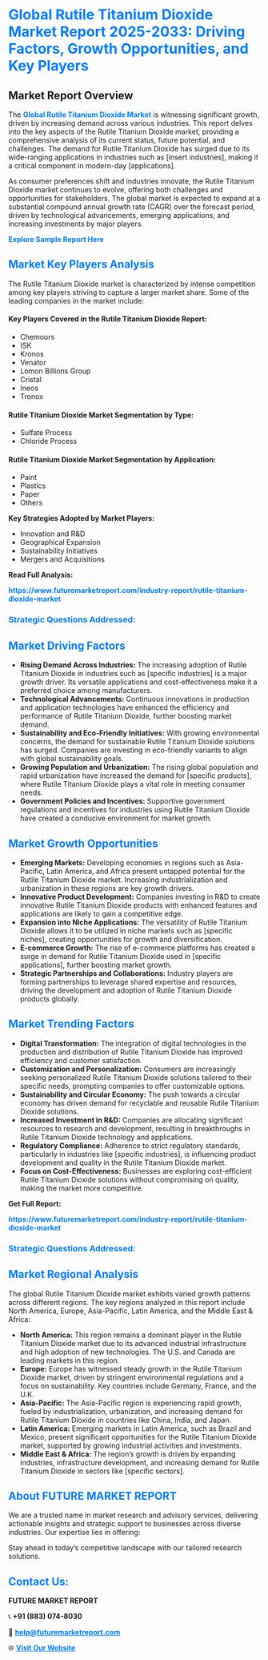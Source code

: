 <h1 style="color: #007BFF;">Global Rutile Titanium Dioxide Market Report 2025-2033: Driving Factors, Growth Opportunities, and Key Players</h1>

<section id="overview">
<h2>Market Report Overview</h2>
<p>The <a href="https://www.futuremarketreport.com/industry-report/rutile-titanium-dioxide-market" style="color: #007BFF; text-decoration: none;"><strong>Global Rutile Titanium Dioxide Market</strong></a> is witnessing significant growth, driven by increasing demand across various industries. This report delves into the key aspects of the Rutile Titanium Dioxide market, providing a comprehensive analysis of its current status, future potential, and challenges. The demand for Rutile Titanium Dioxide has surged due to its wide-ranging applications in industries such as [insert industries], making it a critical component in modern-day [applications].</p>
<p>As consumer preferences shift and industries innovate, the Rutile Titanium Dioxide market continues to evolve, offering both challenges and opportunities for stakeholders. The global market is expected to expand at a substantial compound annual growth rate (CAGR) over the forecast period, driven by technological advancements, emerging applications, and increasing investments by major players.</p>
</section>

<section id="overview">
<p><a href="https://www.futuremarketreport.com/request-sample/reportId=114727" style="color: #007BFF; text-decoration: none;"><strong>Explore Sample Report Here</strong></a></p>
</section>

<section id="key-players">
<h2 style="color: #007BFF;">Market Key Players Analysis</h2>
<p>The Rutile Titanium Dioxide market is characterized by intense competition among key players striving to capture a larger market share. Some of the leading companies in the market include:</p>
<h4>Key Players Covered in the Rutile Titanium Dioxide Report:</h4>
<ul><li>Chemours</li><li>ISK</li><li>Kronos</li><li>Venator</li><li>Lomon Billions Group</li><li>Cristal</li><li>Ineos</li><li>Tronox</li></ul>
<h4>Rutile Titanium Dioxide Market Segmentation by Type:</h4>
<ul><li>Sulfate Process</li><li>Chloride Process</li></ul>

<h4>Rutile Titanium Dioxide Market Segmentation by Application:</h4>
<ul><li>Paint</li><li>Plastics</li><li>Paper</li><li>Others</li></ul>
<p><strong>Key Strategies Adopted by Market Players:</strong></p>
<ul>
<li>Innovation and R&D</li>
<li>Geographical Expansion</li>
<li>Sustainability Initiatives</li>
<li>Mergers and Acquisitions</li>
</ul>
</section>

<section>
<p><strong>Read Full Analysis: </strong></p><a href="https://www.futuremarketreport.com/industry-report/rutile-titanium-dioxide-market" style="color: #007BFF; text-decoration: none;"><strong>https://www.futuremarketreport.com/industry-report/rutile-titanium-dioxide-market</strong></a>
<h3 style="color: #007BFF;">Strategic Questions Addressed:</h3>
</section>

<section id="driving-factors">
<h2 style="color: #007BFF;">Market Driving Factors</h2>
<ul>
<li><strong>Rising Demand Across Industries:</strong> The increasing adoption of Rutile Titanium Dioxide in industries such as [specific industries] is a major growth driver. Its versatile applications and cost-effectiveness make it a preferred choice among manufacturers.</li>
<li><strong>Technological Advancements:</strong> Continuous innovations in production and application technologies have enhanced the efficiency and performance of Rutile Titanium Dioxide, further boosting market demand.</li>
<li><strong>Sustainability and Eco-Friendly Initiatives:</strong> With growing environmental concerns, the demand for sustainable Rutile Titanium Dioxide solutions has surged. Companies are investing in eco-friendly variants to align with global sustainability goals.</li>
<li><strong>Growing Population and Urbanization:</strong> The rising global population and rapid urbanization have increased the demand for [specific products], where Rutile Titanium Dioxide plays a vital role in meeting consumer needs.</li>
<li><strong>Government Policies and Incentives:</strong> Supportive government regulations and incentives for industries using Rutile Titanium Dioxide have created a conducive environment for market growth.</li>
</ul>
</section>

<section id="growth-opportunities">
<h2 style="color: #007BFF;">Market Growth Opportunities</h2>
<ul>
<li><strong>Emerging Markets:</strong> Developing economies in regions such as Asia-Pacific, Latin America, and Africa present untapped potential for the Rutile Titanium Dioxide market. Increasing industrialization and urbanization in these regions are key growth drivers.</li>
<li><strong>Innovative Product Development:</strong> Companies investing in R&D to create innovative Rutile Titanium Dioxide products with enhanced features and applications are likely to gain a competitive edge.</li>
<li><strong>Expansion into Niche Applications:</strong> The versatility of Rutile Titanium Dioxide allows it to be utilized in niche markets such as [specific niches], creating opportunities for growth and diversification.</li>
<li><strong>E-commerce Growth:</strong> The rise of e-commerce platforms has created a surge in demand for Rutile Titanium Dioxide used in [specific applications], further boosting market growth.</li>
<li><strong>Strategic Partnerships and Collaborations:</strong> Industry players are forming partnerships to leverage shared expertise and resources, driving the development and adoption of Rutile Titanium Dioxide products globally.</li>
</ul>
</section>

<section id="trending-factors">
<h2 style="color: #007BFF;">Market Trending Factors</h2>
<ul>
<li><strong>Digital Transformation:</strong> The integration of digital technologies in the production and distribution of Rutile Titanium Dioxide has improved efficiency and customer satisfaction.</li>
<li><strong>Customization and Personalization:</strong> Consumers are increasingly seeking personalized Rutile Titanium Dioxide solutions tailored to their specific needs, prompting companies to offer customizable options.</li>
<li><strong>Sustainability and Circular Economy:</strong> The push towards a circular economy has driven demand for recyclable and reusable Rutile Titanium Dioxide solutions.</li>
<li><strong>Increased Investment in R&D:</strong> Companies are allocating significant resources to research and development, resulting in breakthroughs in Rutile Titanium Dioxide technology and applications.</li>
<li><strong>Regulatory Compliance:</strong> Adherence to strict regulatory standards, particularly in industries like [specific industries], is influencing product development and quality in the Rutile Titanium Dioxide market.</li>
<li><strong>Focus on Cost-Effectiveness:</strong> Businesses are exploring cost-efficient Rutile Titanium Dioxide solutions without compromising on quality, making the market more competitive.</li>
</ul>
</section>

<section>
<p><strong>Get Full Report: </strong></p><a href="https://www.futuremarketreport.com/industry-report/rutile-titanium-dioxide-market" style="color: #007BFF; text-decoration: none;"><strong>https://www.futuremarketreport.com/industry-report/rutile-titanium-dioxide-market</strong></a>
<h3 style="color: #007BFF;">Strategic Questions Addressed:</h3>
</section>


<section id="regional-analysis">
<h2 style="color: #007BFF;">Market Regional Analysis</h2>
<p>The global Rutile Titanium Dioxide market exhibits varied growth patterns across different regions. The key regions analyzed in this report include North America, Europe, Asia-Pacific, Latin America, and the Middle East & Africa:</p>
<ul>
<li><strong>North America:</strong> This region remains a dominant player in the Rutile Titanium Dioxide market due to its advanced industrial infrastructure and high adoption of new technologies. The U.S. and Canada are leading markets in this region.</li>
<li><strong>Europe:</strong> Europe has witnessed steady growth in the Rutile Titanium Dioxide market, driven by stringent environmental regulations and a focus on sustainability. Key countries include Germany, France, and the U.K.</li>
<li><strong>Asia-Pacific:</strong> The Asia-Pacific region is experiencing rapid growth, fueled by industrialization, urbanization, and increasing demand for Rutile Titanium Dioxide in countries like China, India, and Japan.</li>
<li><strong>Latin America:</strong> Emerging markets in Latin America, such as Brazil and Mexico, present significant opportunities for the Rutile Titanium Dioxide market, supported by growing industrial activities and investments.</li>
<li><strong>Middle East & Africa:</strong> The region’s growth is driven by expanding industries, infrastructure development, and increasing demand for Rutile Titanium Dioxide in sectors like [specific sectors].</li>
</ul>
</section>

<footer>
<h2 style="color: #007BFF;">About FUTURE MARKET REPORT</h2>
<p>We are a trusted name in market research and advisory services, delivering actionable insights and strategic support to businesses across diverse industries. Our expertise lies in offering:</p>

<p>Stay ahead in today’s competitive landscape with our tailored research solutions.</p>

<h2 style="color: #007BFF;">Contact Us:</h2>
<p><strong>FUTURE MARKET REPORT</strong></p>
<p>📞 <strong>+91 (883) 074-8030</strong></p>
<p>📧 <strong><a href="mailto:help@futuremarketreport.com" style="color: #007BFF;">help@futuremarketreport.com</a></strong></p>
<p>🌐 <strong><a href="https://www.futuremarketreport.com/" style="color: #007BFF;">Visit Our Website</a></strong></p>
</footer>